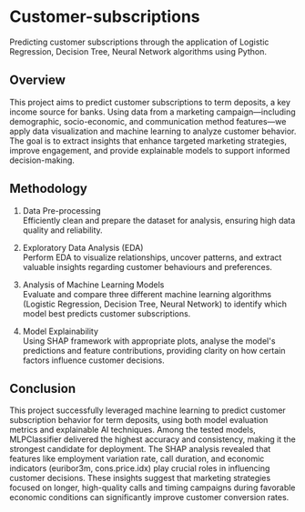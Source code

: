 # Customer-subscriptions
Predicting customer subscriptions through the application of Logistic Regression, Decision Tree, Neural Network algorithms using Python.

## Overview
This project aims to predict customer subscriptions to term deposits, a key income source for banks. Using data from a marketing campaign—including demographic, socio-economic, and communication method features—we apply data visualization and machine learning to analyze customer behavior. The goal is to extract insights that enhance targeted marketing strategies, improve engagement, and provide explainable models to support informed decision-making.

## Methodology

1. Data Pre-processing  
Efficiently clean and prepare the dataset for analysis, ensuring high data quality and reliability.

2. Exploratory Data Analysis (EDA)   
Perform EDA to visualize relationships, uncover patterns, and extract valuable insights regarding customer behaviours and preferences.

3. Analysis of Machine Learning Models   
Evaluate and compare three different machine learning algorithms (Logistic Regression, Decision Tree, Neural Network) to identify which model best predicts customer subscriptions.

4. Model Explainability  
Using SHAP framework with appropriate plots, analyse the model's predictions and feature contributions, providing clarity on how certain factors influence customer decisions.

## Conclusion
This project successfully leveraged machine learning to predict customer subscription behavior for term deposits, using both model evaluation metrics and explainable AI techniques. Among the tested models, MLPClassifier delivered the highest accuracy and consistency, making it the strongest candidate for deployment. The SHAP analysis revealed that features like employment variation rate, call duration, and economic indicators (euribor3m, cons.price.idx) play crucial roles in influencing customer decisions. These insights suggest that marketing strategies focused on longer, high-quality calls and timing campaigns during favorable economic conditions can significantly improve customer conversion rates.
